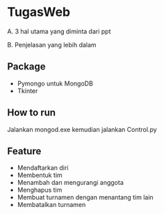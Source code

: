 # TugasWeb
A. 3 hal utama yang diminta dari ppt

B. Penjelasan yang lebih dalam

## **Package**
* Pymongo untuk MongoDB
* Tkinter

## **How to run**
Jalankan mongod.exe kemudian jalankan Control.py

## **Feature**
* Mendaftarkan diri
* Membentuk tim
* Menambah dan mengurangi anggota
* Menghapus tim
* Membuat turnamen dengan menantang tim lain
* Membatalkan turnamen
